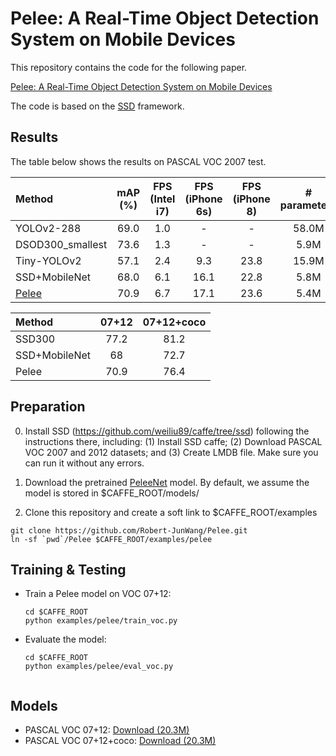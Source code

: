 # Pelee: A Real-Time Object Detection System on Mobile Devices
This repository contains the code for the following paper. 

[Pelee: A Real-Time Object Detection System on Mobile Devices](https://openreview.net/pdf?id=r1PhalTLf)

The code is based on the [SSD](https://github.com/weiliu89/caffe/tree/ssd) framework. 

## Results 

The table below shows the results on PASCAL VOC 2007 test.

| Method | mAP (%) | FPS (Intel i7) |FPS (iPhone 6s) |FPS (iPhone 8) | # parameters 
|:-------|:-----:|:-------:|:-------:|:-------:|:-------:|
| YOLOv2-288 | 69.0 | 1.0 | - | - | 58.0M |
| DSOD300_smallest| 73.6 | 1.3 | - | - |5.9M |
| Tiny-YOLOv2 | 57.1 | 2.4 | 9.3 | 23.8 | 15.9M |
| SSD+MobileNet | 68.0 | 6.1 | 16.1 | 22.8 |5.8M |
| [Pelee](https://drive.google.com/file/d/1mq54LMPoiyqzrxnu6T5naObCDtZYFNbQ/view?usp=sharing) | 70.9 | 6.7 | 17.1 | 23.6 | 5.4M |

| Method | 07+12 | 07+12+coco 
|:-------|:-----:|:-------:|
| SSD300 | 77.2 | 81.2|
| SSD+MobileNet | 68 | 72.7|
| Pelee | 70.9 | 76.4|

## Preparation 

0. Install SSD (https://github.com/weiliu89/caffe/tree/ssd) following the instructions there, including: (1) Install SSD caffe; (2) Download PASCAL VOC 2007 and 2012 datasets; and (3) Create LMDB file. Make sure you can run it without any errors.

1. Download the pretrained [PeleeNet](https://drive.google.com/file/d/1OBzEnD5VEB_q_B8YkLx-i3PMHVO-wagk/view?usp=sharing) model. By default, we assume the model is stored in $CAFFE_ROOT/models/
2. Clone this repository and create a soft link to $CAFFE_ROOT/examples 
  ```shell
  git clone https://github.com/Robert-JunWang/Pelee.git
  ln -sf `pwd`/Pelee $CAFFE_ROOT/examples/pelee
  ```
## Training & Testing

- Train a Pelee model on VOC 07+12:

  ```shell
  cd $CAFFE_ROOT
  python examples/pelee/train_voc.py
  ```
- Evaluate the model:

  ```shell
  cd $CAFFE_ROOT
  python examples/pelee/eval_voc.py


## Models
- PASCAL VOC 07+12: [Download (20.3M)](https://drive.google.com/file/d/1OBzEnD5VEB_q_B8YkLx-i3PMHVO-wagk/view?usp=sharing) 
- PASCAL VOC 07+12+coco: [Download (20.3M)](https://drive.google.com/file/d/1OBzEnD5VEB_q_B8YkLx-i3PMHVO-wagk/view?usp=sharing) 


